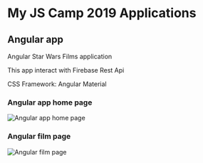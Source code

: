 # My JS Camp 2019 Applications

## Angular app
Angular Star Wars Films application

This app interact with  Firebase Rest Api

CSS Framework: Angular Material

### Angular app home page
![Angular app home page](http://dl4.joxi.net/drive/2019/09/01/0026/3116/1756204/04/59a42f183d.jpg)

### Angular film page
![Angular film page](http://dl3.joxi.net/drive/2019/09/01/0026/3116/1756204/04/15281fd733.jpg)


